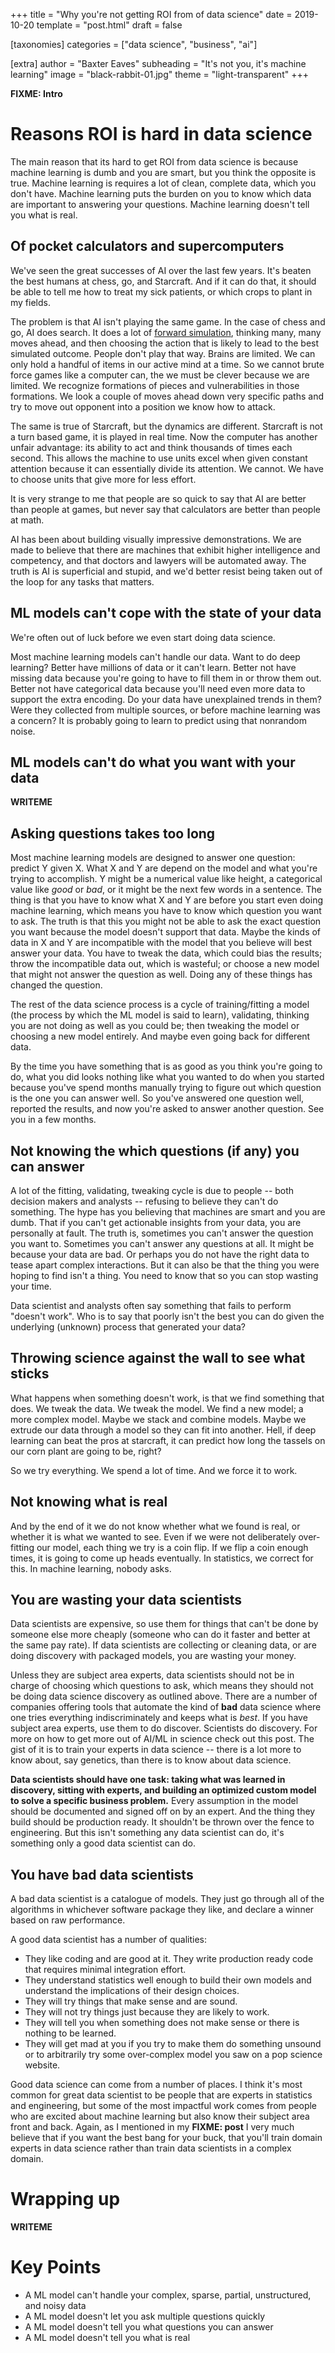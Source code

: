 +++
title = "Why you're not getting ROI from of data science"
date = 2019-10-20
template = "post.html"
draft = false

[taxonomies]
categories = ["data science", "business", "ai"]

[extra]
author = "Baxter Eaves"
subheading = "It's not you, it's machine learning"
image = "black-rabbit-01.jpg"
theme = "light-transparent"
+++

**FIXME: Intro**

# Reasons ROI is hard in data science

The main reason that its hard to get ROI from data science is because machine learning is dumb and you are smart, but you think the opposite is true. Machine learning is requires a lot of clean, complete data, which you don't have. Machine learning puts the burden on you to know which data are important to answering your questions. Machine learning doesn't tell you what is real.

## Of pocket calculators and supercomputers

We've seen the great successes of AI over the last few years. It's beaten the best humans at chess, go, and Starcraft. And if it can do that, it should be able to tell me how to treat my sick patients, or which crops to plant in my fields.

The problem is that AI isn't playing the same game. In the case of chess and go, AI does search. It does a lot of [forward simulation](https://en.wikipedia.org/wiki/Monte_Carlo_tree_search), thinking many, many moves ahead, and then choosing the action that is likely to lead to the best simulated outcome. People don't play that way. Brains are limited. We can only hold a handful of items in our active mind at a time. So we cannot brute force games like a computer can, the we must be clever because we are limited. We recognize formations of pieces and vulnerabilities in those formations. We look a couple of moves ahead down very specific paths and try to move out opponent into a position we know how to attack.

The same is true of Starcraft, but the dynamics are different. Starcraft is not a turn based game, it is played in real time. Now the computer has another unfair advantage: its ability to act and think thousands of times each second. This allows the machine to use units excel when given constant attention because it can essentially divide its attention. We cannot. We have to choose units that give more for less effort.

It is very strange to me that people are so quick to say that AI are better than people at games, but never say that calculators are better than people at math.

AI has been about building visually impressive demonstrations. We are made to believe that there are machines that exhibit higher intelligence and competency, and that doctors and lawyers will be automated away. The truth is AI is superficial and stupid, and we'd better resist being taken out of the loop for any tasks that matters.

## ML models can't cope with the state of your data

We're often out of luck before we even start doing data science.

Most machine learning models can't handle our data. Want to do deep learning? Better have millions of data or it can't learn. Better not have missing data because you're going to have to fill them in or throw them out. Better not have categorical data because you'll need even more data to support the extra encoding.  Do your data have unexplained trends in them? Were they collected from multiple sources, or before machine learning was a concern? It is probably going to learn to predict using that nonrandom noise.

## ML models can't do what you want with your data

**WRITEME**

## Asking questions takes too long

Most machine learning models are designed to answer one question: predict Y given X. What X and Y are depend on the model and what you're trying to accomplish. Y might be a numerical value like height, a categorical value like *good* or *bad*, or it might be the next few words in a sentence. The thing is that you have to know what X and Y are before you start even doing machine learning, which means you have to know which question you want to ask. The truth is that this you might not be able to ask the exact question you want because the model doesn't support that data. Maybe the kinds of data in X and Y are incompatible with the model that you believe will best answer your data. You have to tweak the data, which could bias the results; throw the incompatible data out, which is wasteful; or choose a new model that might not answer the question as well. Doing any of these things has changed the question.

The rest of the data science process is a cycle of training/fitting a model (the process by which the ML model is said to learn), validating, thinking you are not doing as well as you could be; then tweaking the model or choosing a new model entirely. And maybe even going back for different data.

By the time you have something that is as good as you think you're going to do, what you did looks nothing like what you wanted to do when you started because you've spend months manually trying to figure out which question is the one you can answer well. So you've answered one question well, reported the results, and now you're asked to answer another question. See you in a few months.

## Not knowing the which questions (if any) you can answer

A lot of the fitting, validating, tweaking cycle is due to people -- both decision makers and analysts -- refusing to believe they can't do something. The hype has you believing that machines are smart and you are dumb. That if you can't get actionable insights from your data, you are personally at fault. The truth is, sometimes you can't answer the question you want to. Sometimes you can't answer any questions at all. It might be because your data are bad. Or perhaps you do not have the right data to tease apart complex interactions. But it can also be that the thing you were hoping to find isn't a thing. You need to know that so you can stop wasting your time.

Data scientist and analysts often say something that fails to perform "doesn't work". Who is to say that poorly isn't the best you can do given the underlying (unknown) process that generated your data?

## Throwing science against the wall to see what sticks

What happens when something doesn't work, is that we find something that does. We tweak the data. We tweak the model. We find a new model; a more complex model. Maybe we stack and combine models. Maybe we extrude our data through a model so they can fit into another. Hell, if deep learning can beat the pros at starcraft, it can predict how long the tassels on our corn plant are going to be, right?

So we try everything. We spend a lot of time. And we force it to work.

## Not knowing what is real

And by the end of it we do not know whether what we found is real, or whether it is what we wanted to see. Even if we were not deliberately over-fitting our model, each thing we try is a coin flip. If we flip a coin enough times, it is going to come up heads eventually. In statistics, we correct for this. In machine learning, nobody asks.

## You are wasting your data scientists

Data scientists are expensive, so use them for things that can't be done by someone else more cheaply (someone who can do it faster and better at the same pay rate). If data scientists are collecting or cleaning data, or are doing discovery with packaged models, you are wasting your money.

Unless they are subject area experts, data scientists should not be in charge of choosing which questions to ask, which means they should not be doing data science discovery as outlined above. There are a number of companies offering tools that automate the kind of **bad** data science where one tries everything indiscriminately and keeps what is *best*. If you have subject area experts, use them to do discover. Scientists do discovery. For more on how to get more out of AI/ML in science check out this post. The gist of it is to train your experts in data science -- there is a lot more to know about, say genetics, than there is to know about data science.

**Data scientists should have one task: taking what was learned in discovery, sitting with experts, and building an optimized custom model to solve a specific business problem.** Every assumption in the model should be documented and signed off on by an expert. And the thing they build should be production ready. It shouldn't be thrown over the fence to engineering. But this isn't something any data scientist can do, it's something only a good data scientist can do.

## You have bad data scientists

A bad data scientist is a catalogue of models. They just go through all of the algorithms in whichever software package they like, and declare a winner based on raw performance.

A good data scientist has a number of qualities:

- They like coding and are good at it. They write production ready code that requires minimal integration effort.
- They understand statistics well enough to build their own models and understand the implications of their design choices.
- They will try things that make sense and are sound.
- They will not try things just because they are likely to work.
- They will tell you when something does not make sense or there is nothing to be learned.
- They will get mad at you if you try to make them do something unsound or to arbitrarily try some over-complex model you saw on a pop science website.

Good data science can come from a number of places. I think it's most common for great data scientist to be people that are experts in statistics and engineering, but some of the most impactful work comes from people who are excited about machine learning but also know their subject area front and back. Again, as I mentioned in my **FIXME: post** I very much believe that if you want the best bang for your buck, that you'll train domain experts in data science rather than train data scientists in a complex domain.

# Wrapping up

**WRITEME**

# Key Points
- A ML model can't handle your complex, sparse, partial, unstructured, and noisy data
- A ML model doesn't let you ask multiple questions quickly
- A ML model doesn't tell you what questions you can answer
- A ML model doesn't tell you what is real
